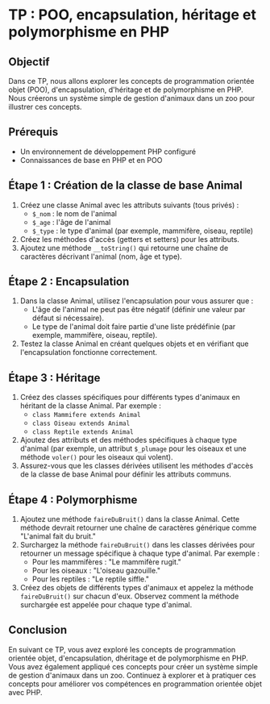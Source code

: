 # TP : POO, encapsulation, héritage et polymorphisme en PHP

## Objectif

Dans ce TP, nous allons explorer les concepts de programmation orientée objet (POO), d'encapsulation, d'héritage et de polymorphisme en PHP. Nous créerons un système simple de gestion d'animaux dans un zoo pour illustrer ces concepts.

## Prérequis

- Un environnement de développement PHP configuré
- Connaissances de base en PHP et en POO

## Étape 1 : Création de la classe de base Animal

1. Créez une classe Animal avec les attributs suivants (tous privés) :
    - `$_nom` : le nom de l'animal
    - `$_age` : l'âge de l'animal
    - `$_type` : le type d'animal (par exemple, mammifère, oiseau, reptile)
2. Créez les méthodes d'accès (getters et setters) pour les attributs.
3. Ajoutez une méthode `__toString()` qui retourne une chaîne de caractères décrivant l'animal (nom, âge et type).

## Étape 2 : Encapsulation

1. Dans la classe Animal, utilisez l'encapsulation pour vous assurer que :
    - L'âge de l'animal ne peut pas être négatif (définir une valeur par défaut si nécessaire).
    - Le type de l'animal doit faire partie d'une liste prédéfinie (par exemple, mammifère, oiseau, reptile).
2. Testez la classe Animal en créant quelques objets et en vérifiant que l'encapsulation fonctionne correctement.

## Étape 3 : Héritage

1. Créez des classes spécifiques pour différents types d'animaux en héritant de la classe Animal. Par exemple :
    - `class Mammifere extends Animal`
    - `class Oiseau extends Animal`
    - `class Reptile extends Animal`
2. Ajoutez des attributs et des méthodes spécifiques à chaque type d'animal (par exemple, un attribut `$_plumage` pour les oiseaux et une méthode `voler()` pour les oiseaux qui volent).
3. Assurez-vous que les classes dérivées utilisent les méthodes d'accès de la classe de base Animal pour définir les attributs communs.

## Étape 4 : Polymorphisme

1. Ajoutez une méthode `faireDuBruit()` dans la classe Animal. Cette méthode devrait retourner une chaîne de caractères générique comme "L'animal fait du bruit."
2. Surchargez la méthode `faireDuBruit()` dans les classes dérivées pour retourner un message spécifique à chaque type d'animal. Par exemple :
    - Pour les mammifères : "Le mammifère rugit."
    - Pour les oiseaux : "L'oiseau gazouille."
    - Pour les reptiles : "Le reptile siffle."
3. Créez des objets de différents types d'animaux et appelez la méthode `faireDuBruit()` sur chacun d'eux. Observez comment la méthode surchargée est appelée pour chaque type d'animal.

## Conclusion

En suivant ce TP, vous avez exploré les concepts de programmation orientée objet, d'encapsulation, dhéritage et de polymorphisme en PHP. Vous avez également appliqué ces concepts pour créer un système simple de gestion d'animaux dans un zoo. Continuez à explorer et à pratiquer ces concepts pour améliorer vos compétences en programmation orientée objet avec PHP.